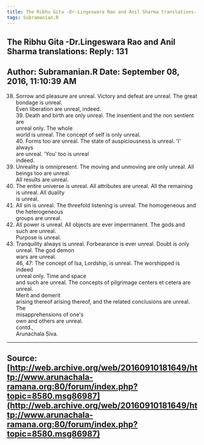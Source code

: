 ```yaml
--- 
title: The Ribhu Gita -Dr-Lingeswara Rao and Anil Sharma translations- Reply- 131   
tags: Subramanian.R  
---  
```

##  The Ribhu Gita -Dr.Lingeswara Rao and Anil Sharma translations: Reply: 131  
Author: Subramanian.R       Date: September 08, 2016, 11:10:39 AM  
---  
38. Sorrow and pleasure are unreal. Victory and defeat are unreal. The great bondage is unreal.   
Even liberation are unreal, indeed.   
39\. Death and birth are only unreal. The insentient and the non sentient are  
unreal only. The whole   
world is unreal. The concept of self is only unreal.   
40\. Forms too are unreal. The state of auspiciousness is unreal. 'I' always  
are unreal. 'You' too is unreal   
indeed.   
41. Unreality is omnipresent. The moving and unmoving are only unreal. All beings too are unreal.   
All results are unreal.   
42. The entire universe is unreal. All attributes are unreal. All the remaining is unreal. All duality   
is unreal.   
43. All sin is unreal. The threefold listening is unreal. The homogeneous and the heterogeneous   
groups are unreal.   
44. All power is unreal. All objects are ever impermanent. The gods and such are unreal.   
Purpose is unreal.   
45. Tranquility always is unreal. Forbearance is ever unreal. Doubt is only unreal. The god demon   
wars are unreal.   
46, 47: The concept of Isa, Lordship, is unreal. The worshipped is indeed  
unreal only. Time and space   
and such are unreal. The concepts of pilgrimage centers et cetera are unreal.  
Merit and demerit   
arising thereof arising thereof, and the related conclusions are unreal. The  
misapprehensions of one's   
own and others are unreal.   
contd.,   
Arunachala Siva.
 ---  
Source:[http://web.archive.org/web/20160910181649/http://www.arunachala-ramana.org:80/forum/index.php?topic=8580.msg86987](http://web.archive.org/web/20160910181649/http://www.arunachala-ramana.org:80/forum/index.php?topic=8580.msg86987)   
---  

